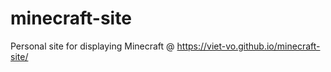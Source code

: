 # minecraft-site
Personal site for displaying Minecraft @ https://viet-vo.github.io/minecraft-site/
